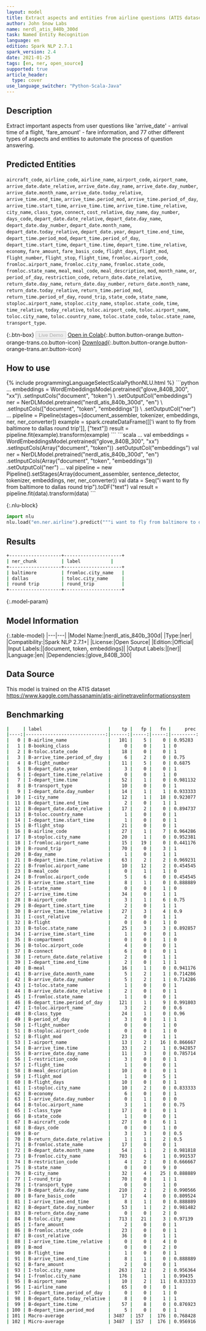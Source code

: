 ```yaml
---
layout: model
title: Extract aspects and entities from airline questions (ATIS dataset)
author: John Snow Labs
name: nerdl_atis_840b_300d
task: Named Entity Recognition
language: en
edition: Spark NLP 2.7.1
spark_version: 2.4
date: 2021-01-25
tags: [en, ner, open_source]
supported: true
article_header:
  type: cover
use_language_switcher: "Python-Scala-Java"
---
```


## Description

Extract important aspects from user questions like 'arrive_date' - arrival time of a flight, 'fare_amount' - fare information, and 77 other different types of aspects and entities to automate the process of question answering.

## Predicted Entities

`aircraft_code`, `airline_code`, `airline_name`, `airport_code`, `airport_name`, `arrive_date.date_relative`, `arrive_date.day_name`, `arrive_date.day_number`, 
 `arrive_date.month_name`, `arrive_date.today_relative`, `arrive_time.end_time`, `arrive_time.period_mod`, `arrive_time.period_of_day`, `arrive_time.start_time`, `arrive_time.time`, 
 `arrive_time.time_relative`, `city_name`, `class_type`, `connect`, `cost_relative`, `day_name`, `day_number`, `days_code`, `depart_date.date_relative`, `depart_date.day_name`, 
 `depart_date.day_number`, `depart_date.month_name`, `depart_date.today_relative`, `depart_date.year`, `depart_time.end_time`, `depart_time.period_mod`, 
 `depart_time.period_of_day`, `depart_time.start_time`, `depart_time.time`, `depart_time.time_relative`, `economy`, `fare_amount`, `fare_basis_code`, `flight_days`, `flight_mod`, 
 `flight_number`, `flight_stop`, `flight_time`, `fromloc.airport_code`, `fromloc.airport_name`, `fromloc.city_name`, `fromloc.state_code`, `fromloc.state_name`, `meal`, 
 `meal_code`, `meal_description`, `mod`, `month_name`, `or`, `period_of_day`, `restriction_code`, `return_date.date_relative`, `return_date.day_name`, `return_date.day_number`, 
 `return_date.month_name`, `return_date.today_relative`, `return_time.period_mod`, `return_time.period_of_day`, `round_trip`, `state_code`, `state_name`, `stoploc.airport_name`, 
 `stoploc.city_name`, `stoploc.state_code`, `time`, `time_relative`, `today_relative`, `toloc.airport_code`, `toloc.airport_name`, `toloc.city_name`, `toloc.country_name`, 
 `toloc.state_code`, `toloc.state_name`, `transport_type`.

{:.btn-box}
<button class="button button-orange" disabled>Live Demo</button>
[Open in Colab](https://colab.research.google.com/github/JohnSnowLabs/spark-nlp-workshop/blob/master/tutorials/streamlit_notebooks/NER.ipynb){:.button.button-orange.button-orange-trans.co.button-icon}
[Download](https://s3.amazonaws.com/auxdata.johnsnowlabs.com/public/models/nerdl_atis_840b_300d_en_2.7.1_2.4_1611573523640.zip){:.button.button-orange.button-orange-trans.arr.button-icon}

## How to use

<div class="tabs-box" markdown="1">
{% include programmingLanguageSelectScalaPythonNLU.html %}
```python
...
embeddings = WordEmbeddingsModel.pretrained("glove_840B_300", "xx")\
          .setInputCols("document", "token") \
          .setOutputCol("embeddings")
ner = NerDLModel.pretrained("nerdl_atis_840b_300d", "en") \
        .setInputCols(["document", "token", "embeddings"]) \
        .setOutputCol("ner")
...
pipeline = Pipeline(stages=[document_assembler, tokenizer, embeddings, ner, ner_converter])
example = spark.createDataFrame([['i want to fly from baltimore to dallas round trip']], ["text"])
result = pipeline.fit(example).transform(example)
```
```scala
...
val embeddings = WordEmbeddingsModel.pretrained("glove_840B_300", "xx")
          .setInputCols(Array("document", "token")) 
          .setOutputCol("embeddings")
val ner = NerDLModel.pretrained("nerdl_atis_840b_300d", "en")
        .setInputCols(Array("document", "token", "embeddings"))
        .setOutputCol("ner")
...
val pipeline = new Pipeline().setStages(Array(document_assembler, sentence_detector, tokenizer, embeddings, ner, ner_converter))
val data = Seq("i want to fly from baltimore to dallas round trip").toDF("text")
val result = pipeline.fit(data).transform(data)
```


{:.nlu-block}
```python
import nlu
nlu.load("en.ner.airline").predict("""i want to fly from baltimore to dallas round trip""")
```

</div>

## Results

```bash
+-------------------+---------------------+
| ner_chunk         | label      	  |
+-------------------+---------------------+
| baltimore         | fromloc.city_name   |
| dallas            | toloc.city_name  	  |
| round trip        | round_trip     	  |
+-------------------+---------------------+
```

{:.model-param}
## Model Information

{:.table-model}
|---|---|
|Model Name:|nerdl_atis_840b_300d|
|Type:|ner|
|Compatibility:|Spark NLP 2.7.1+|
|License:|Open Source|
|Edition:|Official|
|Input Labels:|[document, token, embeddings]|
|Output Labels:|[ner]|
|Language:|en|
|Dependencies:|glove_840B_300|

## Data Source

This model is trained on the ATIS dataset https://www.kaggle.com/hassanamin/atis-airlinetravelinformationsystem

## Benchmarking

```bash
|     | label                        |    tp |   fp |   fn |     prec |      rec |       f1 |
|----:|-----------------------------:|------:|-----:|-----:|---------:|---------:|---------:|
|   0 | B-airline_name               |   101 |    5 |    0 | 0.95283  | 1        | 0.975845 |
|   1 | B-booking_class              |     0 |    0 |    1 | 0        | 0        | 0        |
|   2 | B-toloc.state_code           |    18 |    0 |    0 | 1        | 1        | 1        |
|   3 | B-arrive_time.period_of_day  |     6 |    2 |    0 | 0.75     | 1        | 0.857143 |
|   4 | B-flight_number              |    11 |    5 |    0 | 0.6875   | 1        | 0.814815 |
|   5 | B-depart_date.year           |     3 |    0 |    0 | 1        | 1        | 1        |
|   6 | I-depart_time.time_relative  |     0 |    0 |    1 | 0        | 0        | 0        |
|   7 | I-depart_time.time           |    52 |    1 |    0 | 0.981132 | 1        | 0.990476 |
|   8 | B-transport_type             |    10 |    0 |    0 | 1        | 1        | 1        |
|   9 | I-depart_date.day_number     |    14 |    1 |    1 | 0.933333 | 0.933333 | 0.933333 |
|  10 | I-city_name                  |    12 |    1 |   18 | 0.923077 | 0.4      | 0.55814  |
|  11 | B-depart_time.end_time       |     2 |    0 |    1 | 1        | 0.666667 | 0.8      |
|  12 | B-depart_date.date_relative  |    17 |    2 |    0 | 0.894737 | 1        | 0.944445 |
|  13 | B-toloc.country_name         |     1 |    0 |    0 | 1        | 1        | 1        |
|  14 | I-depart_time.start_time     |     1 |    0 |    0 | 1        | 1        | 1        |
|  15 | B-flight_stop                |    21 |    0 |    0 | 1        | 1        | 1        |
|  16 | B-airline_code               |    27 |    1 |    7 | 0.964286 | 0.794118 | 0.870968 |
|  17 | B-stoploc.city_name          |    20 |    1 |    0 | 0.952381 | 1        | 0.97561  |
|  18 | I-fromloc.airport_name       |    15 |   19 |    0 | 0.441176 | 1        | 0.612245 |
|  19 | B-round_trip                 |    70 |    0 |    3 | 1        | 0.958904 | 0.979021 |
|  20 | B-day_name                   |     1 |    0 |    1 | 1        | 0.5      | 0.666667 |
|  21 | B-depart_time.time_relative  |    63 |    2 |    2 | 0.969231 | 0.969231 | 0.969231 |
|  22 | B-fromloc.airport_name       |    10 |   12 |    2 | 0.454545 | 0.833333 | 0.588235 |
|  23 | B-meal_code                  |     0 |    1 |    1 | 0        | 0        | 0        |
|  24 | B-fromloc.airport_code       |     5 |    6 |    0 | 0.454545 | 1        | 0.625    |
|  25 | B-arrive_time.start_time     |     8 |    1 |    0 | 0.888889 | 1        | 0.941177 |
|  26 | I-state_name                 |     0 |    0 |    1 | 0        | 0        | 0        |
|  27 | I-arrive_time.time           |    34 |    0 |    1 | 1        | 0.971429 | 0.985507 |
|  28 | B-airport_code               |     3 |    1 |    6 | 0.75     | 0.333333 | 0.461538 |
|  29 | B-depart_time.start_time     |     2 |    0 |    1 | 1        | 0.666667 | 0.8      |
|  30 | B-arrive_time.time_relative  |    27 |    3 |    4 | 0.9      | 0.870968 | 0.885246 |
|  31 | I-cost_relative              |     2 |    0 |    1 | 1        | 0.666667 | 0.8      |
|  32 | B-flight                     |     0 |    0 |    1 | 0        | 0        | 0        |
|  33 | B-toloc.state_name           |    25 |    3 |    3 | 0.892857 | 0.892857 | 0.892857 |
|  34 | I-arrive_time.start_time     |     1 |    0 |    0 | 1        | 1        | 1        |
|  35 | B-compartment                |     0 |    0 |    1 | 0        | 0        | 0        |
|  36 | B-toloc.airport_code         |     4 |    0 |    0 | 1        | 1        | 1        |
|  37 | B-connect                    |     6 |    0 |    0 | 1        | 1        | 1        |
|  38 | I-return_date.date_relative  |     2 |    0 |    1 | 1        | 0.666667 | 0.8      |
|  39 | I-depart_time.end_time       |     2 |    0 |    1 | 1        | 0.666667 | 0.8      |
|  40 | B-meal                       |    16 |    1 |    0 | 0.941176 | 1        | 0.969697 |
|  41 | B-arrive_date.month_name     |     5 |    2 |    1 | 0.714286 | 0.833333 | 0.769231 |
|  42 | B-arrive_date.day_number     |     5 |    2 |    1 | 0.714286 | 0.833333 | 0.769231 |
|  43 | I-toloc.state_name           |     1 |    0 |    0 | 1        | 1        | 1        |
|  44 | B-arrive_date.date_relative  |     2 |    0 |    0 | 1        | 1        | 1        |
|  45 | I-fromloc.state_name         |     1 |    0 |    0 | 1        | 1        | 1        |
|  46 | B-depart_time.period_of_day  |   121 |    1 |    9 | 0.991803 | 0.930769 | 0.960317 |
|  47 | I-toloc.airport_name         |     3 |    2 |    0 | 0.6      | 1        | 0.75     |
|  48 | B-class_type                 |    24 |    1 |    0 | 0.96     | 1        | 0.979592 |
|  49 | B-period_of_day              |     3 |    0 |    1 | 1        | 0.75     | 0.857143 |
|  50 | I-flight_number              |     0 |    0 |    1 | 0        | 0        | 0        |
|  51 | B-stoploc.airport_code       |     0 |    0 |    1 | 0        | 0        | 0        |
|  52 | B-flight_mod                 |    23 |    0 |    1 | 1        | 0.958333 | 0.978723 |
|  53 | I-airport_name               |    13 |    2 |   16 | 0.866667 | 0.448276 | 0.590909 |
|  54 | B-arrive_time.time           |    33 |    2 |    1 | 0.942857 | 0.970588 | 0.956522 |
|  55 | B-arrive_date.day_name       |    11 |    3 |    0 | 0.785714 | 1        | 0.88     |
|  56 | I-restriction_code           |     3 |    0 |    0 | 1        | 1        | 1        |
|  57 | I-flight_time                |     1 |    0 |    0 | 1        | 1        | 1        |
|  58 | B-meal_description           |    10 |    0 |    0 | 1        | 1        | 1        |
|  59 | I-flight_mod                 |     1 |    0 |    5 | 1        | 0.166667 | 0.285714 |
|  60 | B-flight_days                |    10 |    0 |    0 | 1        | 1        | 1        |
|  61 | I-stoploc.city_name          |    10 |    2 |    0 | 0.833333 | 1        | 0.909091 |
|  62 | B-economy                    |     6 |    0 |    0 | 1        | 1        | 1        |
|  63 | I-arrive_date.day_number     |     0 |    1 |    0 | 0        | 0        | 0        |
|  64 | B-toloc.airport_name         |     3 |    1 |    0 | 0.75     | 1        | 0.857143 |
|  65 | I-class_type                 |    17 |    0 |    0 | 1        | 1        | 1        |
|  66 | B-state_code                 |     1 |    0 |    0 | 1        | 1        | 1        |
|  67 | B-aircraft_code              |    27 |    0 |    6 | 1        | 0.818182 | 0.9      |
|  68 | B-days_code                  |     0 |    0 |    1 | 0        | 0        | 0        |
|  69 | B-or                         |     3 |    3 |    0 | 0.5      | 1        | 0.666667 |
|  70 | B-return_date.date_relative  |     1 |    1 |    2 | 0.5      | 0.333333 | 0.4      |
|  71 | B-fromloc.state_name         |    17 |    0 |    0 | 1        | 1        | 1        |
|  72 | B-depart_date.month_name     |    54 |    1 |    2 | 0.981818 | 0.964286 | 0.972973 |
|  73 | B-fromloc.city_name          |   703 |    6 |    1 | 0.991537 | 0.99858  | 0.995046 |
|  74 | B-restriction_code           |     4 |    2 |    0 | 0.666667 | 1        | 0.8      |
|  75 | B-state_name                 |     0 |    0 |    9 | 0        | 0        | 0        |
|  76 | B-city_name                  |    32 |    4 |   25 | 0.888889 | 0.561404 | 0.688172 |
|  77 | I-round_trip                 |    70 |    0 |    1 | 1        | 0.985915 | 0.992908 |
|  78 | I-transport_type             |     0 |    0 |    1 | 0        | 0        | 0        |
|  79 | B-depart_date.day_name       |   210 |    2 |    2 | 0.990566 | 0.990566 | 0.990566 |
|  80 | B-fare_basis_code            |    17 |    4 |    0 | 0.809524 | 1        | 0.894737 |
|  81 | I-arrive_time.end_time       |     8 |    1 |    0 | 0.888889 | 1        | 0.941177 |
|  82 | B-depart_date.day_number     |    53 |    1 |    2 | 0.981482 | 0.963636 | 0.972477 |
|  83 | B-return_date.day_name       |     0 |    0 |    2 | 0        | 0        | 0        |
|  84 | B-toloc.city_name            |   713 |   21 |    3 | 0.97139  | 0.99581  | 0.983448 |
|  85 | I-fare_amount                |     2 |    0 |    0 | 1        | 1        | 1        |
|  86 | B-fromloc.state_code         |    23 |    0 |    0 | 1        | 1        | 1        |
|  87 | B-cost_relative              |    36 |    0 |    1 | 1        | 0.972973 | 0.986301 |
|  88 | I-arrive_time.time_relative  |     0 |    0 |    4 | 0        | 0        | 0        |
|  89 | B-mod                        |     0 |    0 |    2 | 0        | 0        | 0        |
|  90 | B-flight_time                |     1 |    0 |    0 | 1        | 1        | 1        |
|  91 | B-arrive_time.end_time       |     8 |    1 |    0 | 0.888889 | 1        | 0.941177 |
|  92 | B-fare_amount                |     2 |    0 |    0 | 1        | 1        | 1        |
|  93 | I-toloc.city_name            |   263 |   12 |    2 | 0.956364 | 0.992453 | 0.974074 |
|  94 | I-fromloc.city_name          |   176 |    1 |    1 | 0.99435  | 0.99435  | 0.99435  |
|  95 | B-airport_name               |    10 |    2 |   11 | 0.833333 | 0.47619  | 0.606061 |
|  96 | I-airline_name               |    65 |    0 |    0 | 1        | 1        | 1        |
|  97 | I-depart_time.period_of_day  |     0 |    0 |    1 | 0        | 0        | 0        |
|  98 | B-depart_date.today_relative |     8 |    0 |    1 | 1        | 0.888889 | 0.941177 |
|  99 | B-depart_time.time           |    57 |    8 |    0 | 0.876923 | 1        | 0.934426 |
| 100 | B-depart_time.period_mod     |     5 |    0 |    0 | 1        | 1        | 1        |
| 101 | Macro-average                | 3487  | 157  |  176 | 0.768428 | 0.758601 | 0.763483 |
| 102 | Micro-average                | 3487  | 157  |  176 | 0.956916 | 0.951952 | 0.954427 |
```